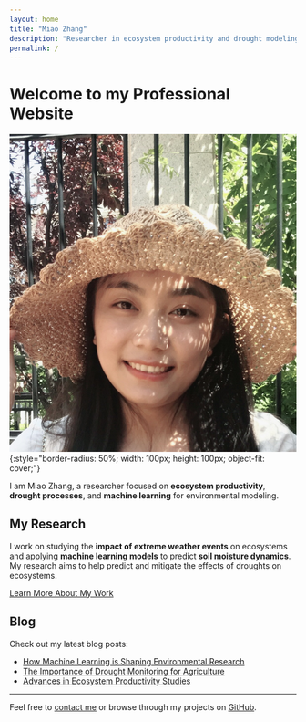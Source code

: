 ```yaml
---
layout: home
title: "Miao Zhang"
description: "Researcher in ecosystem productivity and drought modeling"
permalink: /
---
```


# Welcome to my Professional Website

![Miao Zhang](/assets/images/Miao.jpg){:style="border-radius: 50%; width: 100px; height: 100px; object-fit: cover;"}

I am Miao Zhang, a researcher focused on **ecosystem productivity**, **drought processes**, and **machine learning** for environmental modeling.

## My Research

I work on studying the **impact of extreme weather events** on ecosystems and applying **machine learning models** to predict **soil moisture dynamics**. My research aims to help predict and mitigate the effects of droughts on ecosystems.

[Learn More About My Work](#)

## Blog

Check out my latest blog posts:

- [How Machine Learning is Shaping Environmental Research](#)
- [The Importance of Drought Monitoring for Agriculture](#)
- [Advances in Ecosystem Productivity Studies](#)

---

Feel free to [contact me](#) or browse through my projects on [GitHub](https://github.com/miaozhang).
